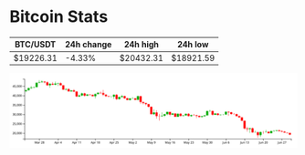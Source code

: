 # Bitcoin Stats

BTC/USDT|24h change|24h high|24h low|
|---|---|---|---|
|$19226.31|-4.33%|$20432.31|$18921.59|

<img src="./chart.svg">
